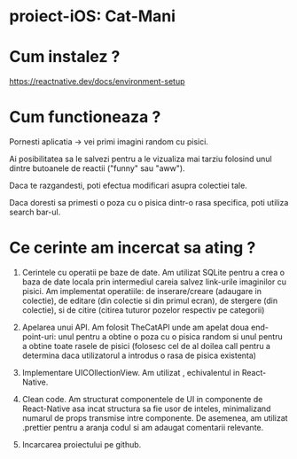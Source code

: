 # proiect-iOS: Cat-Mani

# Cum instalez ?

https://reactnative.dev/docs/environment-setup

# Cum functioneaza ?

Pornesti aplicatia -> vei primi imagini random cu pisici.

Ai posibilitatea sa le salvezi pentru a le vizualiza mai tarziu folosind unul dintre butoanele de reactii ("funny" sau "aww").

Daca te razgandesti, poti efectua modificari asupra colectiei tale.

Daca doresti sa primesti o poza cu o pisica dintr-o rasa specifica, poti utiliza search bar-ul.

# Ce cerinte am incercat sa ating ?

1. Cerintele cu operatii pe baze de date. Am utilizat SQLite pentru a crea o baza de date locala prin intermediul careia salvez link-urile imaginilor cu pisici. Am implementat operatiile: de inserare/creare (adaugare in colectie), de editare (din colectie si din primul ecran), de stergere (din colectie), si de citire (citirea tuturor pozelor respectiv pe categorii)

2. Apelarea unui API. Am folosit TheCatAPI unde am apelat doua end-point-uri: unul pentru a obtine o poza cu o pisica random si unul pentru a obtine toate rasele de pisici (folosesc cel de al doilea call pentru a determina daca utilizatorul a introdus o rasa de pisica existenta)

3. Implementare UICOllectionView. Am utilizat <FlatList />, echivalentul in React-Native.

4. Clean code. Am structurat componentele de UI in componente de React-Native asa incat structura sa fie usor de inteles, minimalizand numarul de props transmise intre componente. De asemenea, am utilizat .prettier pentru a aranja codul si am adaugat comentarii relevante.

5. Incarcarea proiectului pe github.
